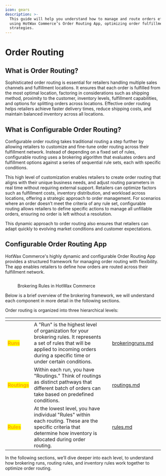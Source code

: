 ```yaml
---
icon: gears
description: >-
  This guide will help you understand how to manage and route orders efficiently
  using HotWax Commerce’s Order Routing App, optimizing order fulfillment
  strategies.
---
```


# Order Routing

## What is Order Routing?

Sophisticated order routing is essential for retailers handling multiple sales channels and fulfillment locations. It ensures that each order is fulfilled from the most optimal location, factoring in considerations such as shipping method, proximity to the customer, inventory levels, fulfillment capabilities, and options for splitting orders across locations. Effective order routing helps retailers achieve faster delivery times, reduce shipping costs, and maintain balanced inventory across all locations.

## What is Configurable Order Routing?

Configurable order routing takes traditional routing a step further by allowing retailers to customize and fine-tune order routing across their fulfillment network. Instead of depending on a fixed set of rules, configurable routing uses a brokering algorithm that evaluates orders and fulfillment options against a series of sequential rule sets, each with specific conditions.

This high level of customization enables retailers to create order routing that aligns with their unique business needs, and adjust routing parameters in real time without requiring external support. Retailers can optimize factors such as fulfillment costs, inventory distribution, and workload across locations, offering a strategic approach to order management. For scenarios where an order doesn’t meet the criteria of any rule set, configurable routing allows retailers to define specific actions to manage all unfillable orders, ensuring no order is left without a resolution.

This dynamic approach to order routing also ensures that retailers can adapt quickly to evolving market conditions and customer expectations.

## Configurable Order Routing App

HotWax Commerce's highly dynamic and configurable Order Routing App provides a structured framework for managing order routing with flexibility. The app enables retailers to define how orders are routed across their fulfillment network.

<figure><img src="../.gitbook/assets/HotWax Commerce Order Routing.png" alt=""><figcaption><p>Brokering Rules in HotWax Commerce</p></figcaption></figure>

Below is a brief overview of the brokering framework, we will understand each component in more detail in the following sections.

Order routing is organized into three hierarchical levels:

<table data-view="cards"><thead><tr><th></th><th></th><th></th><th data-hidden data-card-target data-type="content-ref"></th><th data-hidden data-card-cover data-type="files"></th></tr></thead><tbody><tr><td><mark style="color:orange;"><strong>Runs</strong></mark></td><td>A "Run" is the highest level of organization for your brokering rules. It represents a set of rules that will be applied to incoming orders during a specific time or under certain conditions.</td><td></td><td><a href="brokeringruns.md">brokeringruns.md</a></td><td></td></tr><tr><td><mark style="color:orange;"><strong>Routings</strong></mark></td><td>Within each run, you have "Routings." Think of routings as distinct pathways that different batch of orders can take based on predefined conditions.</td><td></td><td><a href="routings.md">routings.md</a></td><td></td></tr><tr><td><mark style="color:orange;"><strong>Rules</strong></mark></td><td>At the lowest level, you have individual "Rules" within each routing. These are the specific criteria that determine how inventory is allocated during order routing.</td><td></td><td><a href="rules.md">rules.md</a></td><td></td></tr></tbody></table>

In the following sections, we’ll dive deeper into each level, to understand how brokering runs, routing rules, and inventory rules work together to optimize order routing.
